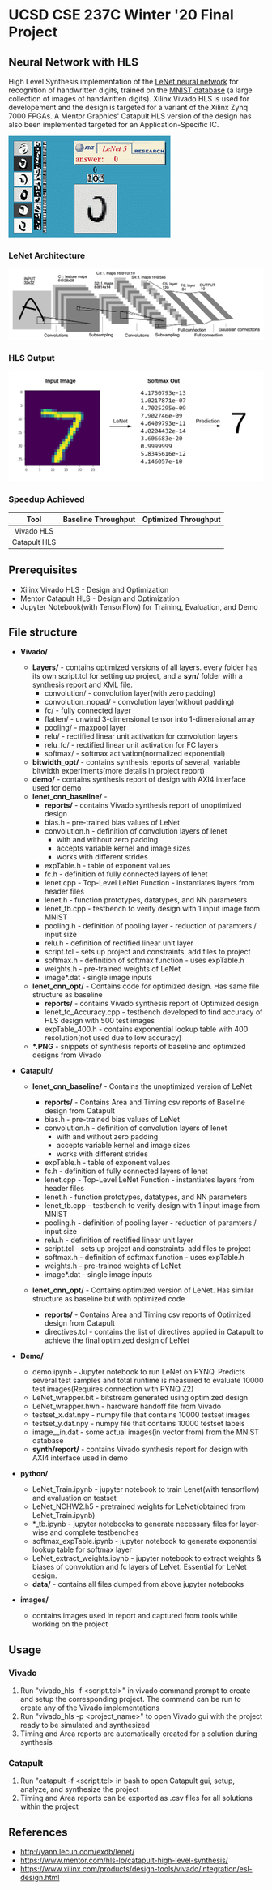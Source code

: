 # UCSD CSE 237C Winter '20 Final Project
## Neural Network with HLS
High Level Synthesis implementation of the [LeNet neural network](https://en.wikipedia.org/wiki/LeNet) for recognition of handwritten digits, trained on the [MNIST database](http://yann.lecun.com/exdb/mnist/) (a large collection of images of handwritten digits). Xilinx Vivado HLS is used for developement and the design is targeted for a variant of the Xilinx Zynq 7000 FPGAs. A Mentor Graphics' Catapult HLS version of the design has also been implemented targeted for an Application-Specific IC.

![LeNet](images/lenet.gif)

### LeNet Architecture
![LeNet Architecture](images/lenet_arch.png)

### HLS Output
![LeNet HLS Output](images/LeNet.png)
  
### Speedup Achieved
| Tool | Baseline Throughput | Optimized Throughput |
| :-------------:  | :-------------: | :-------------: |
| Vivado HLS  |    |   |
| Catapult HLS  |   |    |

## Prerequisites
- Xilinx Vivado HLS - Design and Optimization
- Mentor Catapult HLS - Design and Optimization
- Jupyter Notebook(with TensorFlow) for Training, Evaluation, and Demo

## File structure
- **Vivado/**
  - **Layers/** - contains optimized versions of all layers. every folder has its own script.tcl for setting up project, and a **syn/** folder with a synthesis report and XML file.
    - convolution/ - convolution layer(with zero padding)
    - convolution_nopad/ - convolution layer(without padding)
    - fc/ - fully connected layer
    - flatten/ - unwind 3-dimensional tensor into 1-dimensional array
    - pooling/ - maxpool layer
    - relu/ - rectified linear unit activation for convolution layers
    - relu_fc/ - rectified linear unit activation for FC layers
    - softmax/ - softmax activation(normalized exponential)
  - **bitwidth_opt/** - contains synthesis reports of several, variable bitwidth experiments(more details in project report)
  - **demo/** - contains synthesis report of design with AXI4 interface used for demo
  - **lenet_cnn_baseline/** - 
    - **reports/** - contains Vivado synthesis report of unoptimized design
    - bias.h - pre-trained bias values of LeNet
    - convolution.h - definition of convolution layers of lenet
      - with and without zero padding
      - accepts variable kernel and image sizes
      - works with different strides
    - expTable.h - table of exponent values
    - fc.h - definition of fully connected layers of lenet
    - lenet.cpp - Top-Level LeNet Function - instantiates layers from header files
    - lenet.h - function prototypes, datatypes, and NN parameters
    - lenet_tb.cpp - testbench to verify design with 1 input image from MNIST
    - pooling.h - definition of pooling layer - reduction of paramters / input size
    - relu.h - definition of  rectified linear unit layer
    - script.tcl - sets up project and constraints. add files to project
    - softmax.h - definition of softmax function - uses expTable.h
    - weights.h - pre-trained weights of LeNet
    - image*.dat - single image inputs
  - **lenet_cnn_opt/** - Contains code for optimized design. Has same file structure as baseline
      - **reports/** - contains Vivado synthesis report of Optimized design
      - lenet_tc_Accuracy.cpp - testbench developed to find accuracy of HLS design with 500 test images
      - expTable_400.h - contains exponential lookup table with 400 resolution(not used due to low accuracy)
  - **\*.PNG** - snippets of synthesis reports of baseline and optimized designs from Vivado 
    
    
- **Catapult/**
  - **lenet_cnn_baseline/** - Contains the unoptimized version of LeNet
    - **reports/** - Contains Area and Timing csv reports of Baseline design from Catapult
    - bias.h - pre-trained bias values of LeNet
    - convolution.h - definition of convolution layers of lenet
      - with and without zero padding
      - accepts variable kernel and image sizes
      - works with different strides
    - expTable.h - table of exponent values
    - fc.h - definition of fully connected layers of lenet
    - lenet.cpp - Top-Level LeNet Function - instantiates layers from header files
    - lenet.h - function prototypes, datatypes, and NN parameters
    - lenet_tb.cpp - testbench to verify design with 1 input image from MNIST
    - pooling.h - definition of pooling layer - reduction of paramters / input size
    - relu.h - definition of  rectified linear unit layer
    - script.tcl - sets up project and constraints. add files to project
    - softmax.h - definition of softmax function - uses expTable.h
    - weights.h - pre-trained weights of LeNet
    - image*.dat - single image inputs

  - **lenet_cnn_opt/** - Contains optimized version of LeNet. Has similar structure as baseline but with optimized code
    - **reports/** - Contains Area and Timing csv reports of Optimized design from Catapult
    - directives.tcl - contains the list of directives applied in Catapult to achieve the final optimized design of LeNet
    
    
- **Demo/**
  - demo.ipynb - Jupyter notebook to run LeNet on PYNQ. Predicts several test samples and total runtime is measured to evaluate 10000 test images(Requires connection with PYNQ Z2) 
  - LeNet_wrapper.bit - bitstream generated using optimized design
  - LeNet_wrapper.hwh - hardware handoff file from Vivado
  - testset_x.dat.npy - numpy file that contains 10000 testset images
  - testset_y.dat.npy - numpy file that contains 10000 testset labels
  - image_<x>_in.dat - some actual images(in vector from) from the MNIST database
  - **synth/report/** - contains Vivado synthesis report for design with AXI4 interface used in demo

- **python/**
  - LeNet_Train.ipynb - jupyter notebook to train Lenet(with tensorflow) and evaluation on testset
  - LeNet_NCHW2.h5 - pretrained weights for LeNet(obtained from LeNet_Train.ipynb)
  - \*_tb.ipynb - jupyter notebooks to generate necessary files for layer-wise and complete testbenches
  - softmax_expTable.ipynb - jupyter notebook to generate exponential lookup table for softmax layer
  - LeNet_extract_weights.ipynb - jupyter notebook to extract weights & biases of convolution and fc layers of LeNet. Essential for LeNet design.
  - **data/** - contains all files dumped from above jupyter notebooks
 
- **images/**
  - contains images used in report and captured from tools while working on the project
  
## Usage
### Vivado
  1) Run "vivado_hls -f <script.tcl>" in vivado command prompt to create and setup the corresponding project. The command can be run to create any of the Vivado implementations
  2) Run "vivado_hls -p  <project_name>" to open Vivado gui with the project ready to be simulated and synthesized
  3) Timing and Area reports are automatically created for a solution during synthesis
  
### Catapult
  1) Run "catapult -f <script.tcl> in bash to open Catapult gui, setup, analyze, and synthesize the project
  2) Timing and Area reports can be exported as .csv files for all solutions within the project
  
## References
  - http://yann.lecun.com/exdb/lenet/
  - https://www.mentor.com/hls-lp/catapult-high-level-synthesis/
  - https://www.xilinx.com/products/design-tools/vivado/integration/esl-design.html
